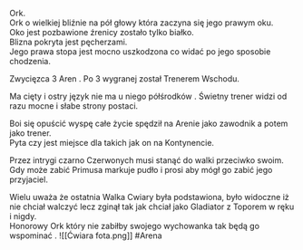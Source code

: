 Ork.  
Ork o wielkiej bliźnie na pół głowy która zaczyna się jego prawym oku.  
Oko jest pozbawione źrenicy zostało tylko białko.  
Blizna pokryta jest pęcherzami.  
Jego prawa stopa jest mocno uszkodzona co widać po jego sposobie chodzenia.

Zwycięzca 3 Aren . Po 3 wygranej został Trenerem Wschodu.

Ma cięty i ostry język nie ma u niego półśrodków . Świetny trener widzi od razu mocne i słabe strony postaci.

Boi się opuścić wyspę całe życie spędził na Arenie jako zawodnik a potem jako trener.  
Pyta czy jest miejsce dla takich jak on na Kontynencie.

Przez intrygi czarno Czerwonych musi stanąć do walki przeciwko swoim.  
Gdy może zabić Primusa markuje pudło i prosi aby mógł go zabić jego przyjaciel.

Wielu uważa że ostatnia Walka Cwiary była podstawiona, było widoczne iż nie chciał walczyć lecz zginął tak jak chciał jako Gladiator z Toporem w ręku i nigdy.  
Honorowy Ork który nie zabiłby swojego wychowanka tak będą go wspominać .
![[Ćwiara fota.png]]
#Arena
